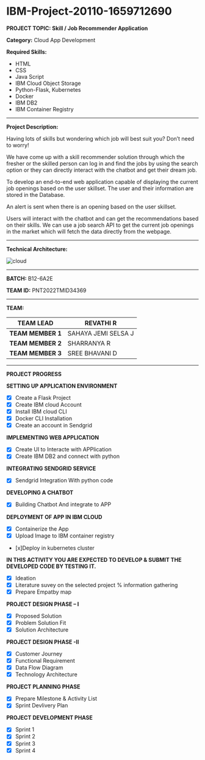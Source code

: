 # IBM-Project-20110-1659712690

**PROJECT TOPIC: Skill / Job Recommender Application**

**Category:** Cloud App Development

**Required Skills:** 
- HTML
- CSS
- Java Script
- IBM Cloud Object Storage
- Python-Flask, Kubernetes
- Docker
- IBM DB2
- IBM Container Registry
__________________________________________________________________________________________________________________________


**Project Description:**
  
Having lots of skills but wondering which job will best suit you? 
Don’t need to worry! 

We have come up with a skill recommender solution through which the fresher or the skilled person can log in and find the jobs by using the search option or they can directly interact with the chatbot and get their dream job.

To develop an end-to-end web application capable of displaying the current job openings based on the user skillset. 
The user and their information are stored in the Database.

An alert is sent when there is an opening based on the user skillset.

Users will interact with the chatbot and can get the recommendations based on their skills.
We can use a job search API to get the current job openings in the market which will fetch the data directly from the webpage.

__________________________________________________________________________________________________________________________

**Technical Architecture:**

![cloud](https://user-images.githubusercontent.com/114278610/196971314-038c4b1b-000b-4d2f-aedc-9e94b491aa01.png)

__________________________________________________________________________________________________________________________

**BATCH:** B12-6A2E

**TEAM ID:** PNT2022TMID34369
_______________________________________________

**TEAM:**

**TEAM LEAD** | REVATHI R
--- | --- 
**TEAM MEMBER 1** | SAHAYA JEMI SELSA J 
**TEAM MEMBER 2** | SHARRANYA R
**TEAM MEMBER 3** | SREE BHAVANI D
___________________________________________________

**PROJECT PROGRESS**

**SETTING UP APPLICATION ENVIRONMENT**

- [x] Create a Flask Project
- [x] Create IBM cloud Account
- [x] Install IBM cloud CLI
- [x] Docker CLI Installation
- [x] Create an account in Sendgrid

**IMPLEMENTING WEB APPLICATION**

- [x] Create UI to Interacte with APPlication
- [x] Create IBM DB2 and connect with python

**INTEGRATING SENDGRID SERVICE**

- [x] Sendgrid Integration With python code

**DEVELOPING A CHATBOT**

- [x] Building Chatbot And integrate to APP

**DEPLOYMENT OF APP IN IBM CLOUD**

- [x] Containerize the App
- [x] Upload Image to IBM container registry
- [x]Deploy in kubernetes cluster

**IN THIS ACTIVITY YOU ARE EXPECTED TO DEVELOP & SUBMIT THE DEVELOPED CODE BY TESTING IT.**

- [x] Ideation
- [x] Literature suvey on the selected project % information gathering
- [x] Prepare Empatby map  

**PROJECT DESIGN PHASE – I**

- [x] Proposed Solution
- [x] Problem Solution Fit
- [x] Solution Architecture

**PROJECT DESIGN PHASE -II**

- [x] Customer Journey 
- [x] Functional Requirement
- [x] Data Flow Diagram
- [x] Technology Architecture

**PROJECT PLANNING PHASE**

- [x] Prepare Milestone & Activity List
- [x] Sprint Devlivery Plan

**PROJECT DEVELOPMENT PHASE**

- [x] Sprint 1
- [x] Sprint 2
- [x] Sprint 3
- [x] Sprint 4
